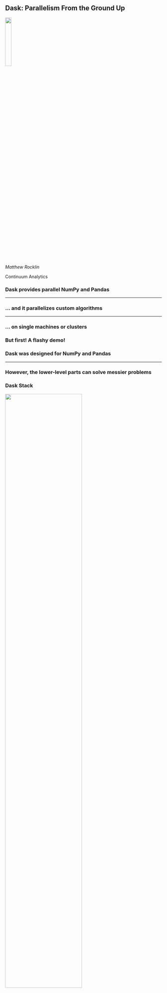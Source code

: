 Dask: Parallelism From the Ground Up
------------------------------------

<img src="images/dask_icon.svg" width=20%>

*Matthew Rocklin*

Continuum Analytics


### Dask provides parallel NumPy and Pandas

<hr>

### ... and it parallelizes custom algorithms

<hr>

### ... on single machines or clusters


### But first!  A flashy demo!



### Dask was designed for NumPy and Pandas

<hr>

### However, the lower-level parts can solve messier problems


### Dask Stack

<img src="images/dask-stack-0.svg" width="70%">


### Dask Stack

<img src="images/dask-stack-1.svg" width="70%">


### Dask Stack

<img src="images/dask-stack-2.svg" width="70%">


### Dask Stack

<img src="images/dask-stack-3.svg" width="70%">


### Dask Stack

<img src="images/dask-stack-4.svg" width="70%">


### Dask Stack

<img src="images/dask-stack-5.svg" width="70%">


### Messy Parallelism

    .
    .

<hr>

    results = {}

    for a in A:
        for b in B:
            if a < b:
                results[a, b] = f(a, b)
            else:
                results[a, b] = g(a, b)

    .


### Messy Parallelism

    from dask import delayed, compute
    .

<hr>

    results = {}

    for a in A:
        for b in B:
            if a < b:
                results[a, b] = delayed(f)(a, b)
            else:
                results[a, b] = delayed(g)(a, b)

    results = compute(delayed(results))  # trigger all computation


### Messy Parallelism

    from concurrent.futures import ThreadPoolExecutor
    e = ThreadPoolExecutor()

<hr>

    futures = {}

    for a in A:
        for b in B:
            if a < b:
                futures[a, b] = e.submit(f, a, b)
            else:
                futures[a, b] = e.submit(g, a, b)

    results = [future.result() for future in futures]  # block until done


### Messy Parallelism

    from dask.distributed import Executor
    e = Executor('192.168.0.101:8786')

<hr>

    futures = {}

    for a in A:
        for b in B:
            if a < b:
                futures[a, b] = e.submit(f, a, b)
            else:
                futures[a, b] = e.submit(g, a, b)

    results = [future.result() for future in futures]  # block until done


### dask.delayed

*  Capture a single function evaluation:

        value = add(1, 2)
        lazy_value = delayed(add)(1, 2)

*  Link multiple tasks together:

        x = delayed(f)(1)
        y = delayed(f)(2)
        z = delayed(g)(x, y)

    <img src="images/fg-simple.svg" align="right">

*  Combine with loops:

        x = [delayed(f)(i) for i in range(100)]


### Example



### Dask.delayed authors arbitrary task graphs

<hr>

<img src="images/grid_search_schedule-0.png" width="100%">

<hr>

### Now we need to run them efficiently


### Dask.delayed authors arbitrary task graphs

<hr>

<img src="images/grid_search_schedule.gif" width="100%">

<hr>

### Now we need to run them efficiently


### Task Scheduling

<img src="images/fg-simple.svg">

    x = f(1)
    y = f(2)
    z = g(x, y)

<img src="images/computer-tower.svg" width="15%">
<img src="images/computer-tower.svg" width="15%">


### Dask schedulers target different architectures

<hr>

### Easy swapping enables scaling up *and down*


### Single Machine Scheduler

Stable for a year or so.  Optimized for larger-than-memory use.

*   **Parallel CPU**: Uses multiple threads or processes
*   **Minimizes RAM**: Choose tasks to remove intermediates
*   **Low overhead:** ~100us per task
*   **Concise**: ~600 LOC, stable for ~12 months
*   **Real world workloads**: dask.array, xarray, dask.dataframe, dask.bag,
    Custom projects with dask.delayed


### Distributed Scheduler (new!)

<img src="images/scheduler-async-1.svg" width="90%">


### Distributed Scheduler

<img src="images/scheduler-async-2.svg" width="90%">


### Distributed Scheduler

<img src="images/scheduler-async-3.svg" width="90%">


### Distributed Scheduler

<img src="images/scheduler-async-4.svg" width="90%">


### Distributed Scheduler

<img src="images/scheduler-async-5.svg" width="90%">


### Distributed Scheduler

<img src="images/scheduler-async-6.svg" width="90%">


### Distributed Scheduler

<img src="images/scheduler-async-7.svg" width="90%">


### Distributed Scheduler

<img src="images/scheduler-async-8.svg" width="90%">


### Distributed Scheduler

<img src="images/scheduler-async-9.svg" width="90%">


### Distributed Scheduler

<img src="images/scheduler-async-10.svg" width="90%">


### Distributed Scheduler

<img src="images/scheduler-async-11.svg" width="90%">


### Distributed Scheduler

<img src="images/scheduler-async-12.svg" width="90%">


### Distributed Scheduler

<img src="images/scheduler-async-13.svg" width="90%">


### Distributed Scheduler

<img src="images/scheduler-async-14.svg" width="90%">


### Distributed Scheduler

<img src="images/scheduler-async-15.svg" width="90%">


### Distributed Scheduler

*   **Distributed**: One scheduler coordinates many workers
*   **Data local**: Moves computation to correct worker
*   **Asynchronous**: Continuous non-blocking conversation
*   **Multi-user**: Several users share the same system
*   **HDFS Aware**: Works well with HDFS, S3, YARN, etc..
*   **Solidly supports**: dask.array, dask.dataframe, dask.bag, dask.delayed,
    concurrent.futures, ...
*   **Less Concise**: ~3000 LOC Tornado TCP application

    But all of the logic is hackable Python



### Easy to get started

    $ conda install dask distributed -c conda-forge
    $ pip install dask[complete] distributed --upgrade

<hr>

    >>> from dask.distributed import Executor
    >>> e = Executor()  # sets up local cluster

<hr>

    $ dask-scheduler

    $ dask-worker scheduler-hostname:8786
    $ dask-worker scheduler-hostname:8786


### Examples



### Dask provides parallel NumPy and Pandas

<hr>

### ... and it parallelizes custom algorithms

<hr>

### ... on single machines or clusters


### Don't Parallelize if you don't have to

*  But I need speed ...
    *  Profile first
    *  Use C/Cython/Numba/Julia/...
    *  Use better algorithms, sample
*  But I need to scale ...
    *  Profile first
    *  Use better data structures, sample, stream
*  Yes, but I actually really need to ...
    *  Start with your laptop and concurrent.futures
    *  Move up to a heavy workstation
    *  Then, very reluctantly, move to a cluster


### Acknowledgements

*  Countless open source developers
*  SciPy developer community
*  Continuum Analytics
*  XData Program from DARPA

<img src="images/moore.png">

<hr>

### Questions?

<img src="images/grid_search_schedule.gif" width="100%">



<img src="https://zekeriyabesiroglu.files.wordpress.com/2015/04/ekran-resmi-2015-04-29-10-53-12.png"
     align="right"
     width="30%">

### Q: How does Dask differ from Spark?

*  Spark is great
    *  ETL + Database operations
    *  SQL-like streaming
    *  Spark 2.0 is decently fast
    *  Integrate with Java infrastructure
*  Dask is great
    *  Tight integration with NumPy, Pandas, Toolz, SKLearn, ...
    *  Ad-hoc parallelism for custom algorithms
    *  Easy deployment on clusters or laptops
    *  Complement the existing SciPy ecosystem (Dask is lean)
*  Both are great
    *  Similar network designs and scalability limits
    *  Decent Python APIs


### Schedulers are common, but hidden

*   Task scheduling is ubiquitous in parallel computing

    Examples: MapReduce, Spark, SQL, TensorFlow, Plasma

*   But raw task scheduler is rarely exposed

    Exceptions: Make, Luigi, Airflow

<img src="images/switchboard-operator.jpg" width="60%">


### Other Parallel Libraries

*  System
    *  threading, multiprocessing, concurrent.futures
    *  mpi4py, socket/zmq
*  MRJob, PySpark, Some SQL Databases, ...
*  Joblib, IPython Parallel,  ...
*  BLAS, Elemental, ...
*  <strike>Asyncio/Tornado</strike>






### Q: How does Dask differ from Spark?

*  Spark is great
    *  ETL + Database operations
    *  SQL-like streaming
    *  Spark 2.0 is decently fast
    *  Integrate with Java infrastructure
*  Dask is great
    *  Tight integration with NumPy, Pandas, Toolz, SKLearn, ...
    *  Ad-hoc parallelism for custom algorithms
    *  Easy deployment on clusters or laptops
    *  Complement the existing SciPy ecosystem (Dask is lean)
*  Both are great
    *  Similar network designs and scalability limits
    *  Decent Python APIs
